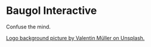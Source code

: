 # Baugol Interactive
Confuse the mind.

[Logo background picture by Valentin Müller on Unsplash.](https://unsplash.com/photos/dew-drops-on-glass-panel-bWtd1ZyEy6w)
